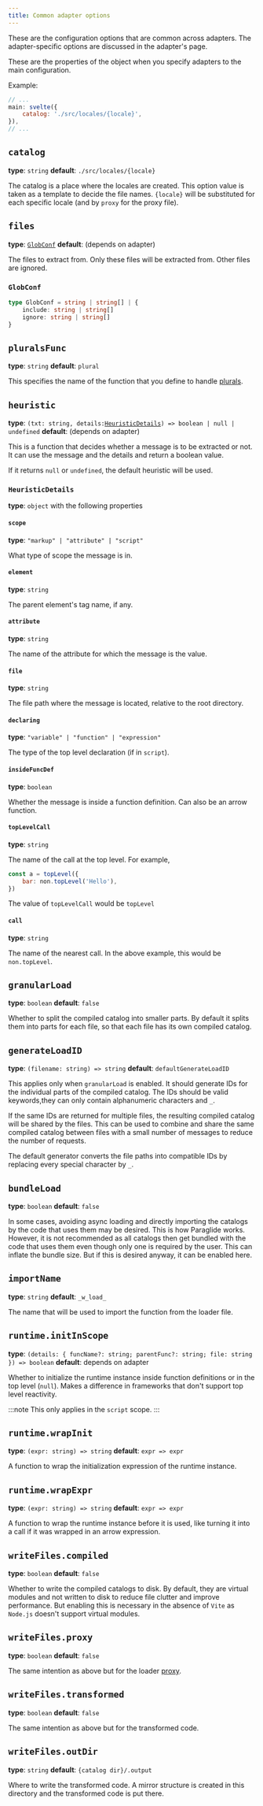 ```yaml
---
title: Common adapter options
---
```


These are the configuration options that are common across adapters. The
adapter-specific options are discussed in the adapter's page.

These are the properties of the object when you specify adapters to the main configuration.

Example:
```javascript
// ...
main: svelte({
    catalog: './src/locales/{locale}',
}),
// ...
```

## `catalog`

**type**: `string`
**default**: `./src/locales/{locale}`

The catalog is a place where the locales are created. This option value is
taken as a template to decide the file names. `{locale}` will be substituted
for each specific locale (and by `proxy` for the proxy file).

## `files`
**type**: [`GlobConf`](#globconf)
**default**: (depends on adapter)

The files to extract from. Only these files will be extracted from. Other files are ignored.

### `GlobConf`

```typescript
type GlobConf = string | string[] | {
    include: string | string[]
    ignore: string | string[]
}
```

## `pluralsFunc`

**type**: `string`
**default**: `plural`

This specifies the name of the function that you define to handle [plurals](/guides/plurals).

## `heuristic`

**type**: `(txt: string, details:`[`HeuristicDetails`](#heuristicdetails)`) => boolean | null | undefined`
**default**: (depends on adapter)

This is a function that decides whether a message is to be extracted or not. It
can use the message and the details and return a boolean value.

If it returns `null` or `undefined`, the default heuristic will be used.

### `HeuristicDetails`

**type**: `object` with the following properties

#### `scope`
**type**: `"markup" | "attribute" | "script"`

What type of scope the message is in.

#### `element`
**type**: `string`

The parent element's tag name, if any.

#### `attribute`
**type**: `string`

The name of the attribute for which the message is the value.

#### `file`
**type**: `string`

The file path where the message is located, relative to the root directory.

#### `declaring`
**type**: `"variable" | "function" | "expression"`

The type of the top level declaration (if in `script`).

#### `insideFuncDef`
**type**: `boolean`

Whether the message is inside a function definition. Can also be an arrow function.

#### `topLevelCall`
**type**: `string`

The name of the call at the top level. For example,

```js
const a = topLevel({
    bar: non.topLevel('Hello'),
})
```
The value of `topLevelCall` would be `topLevel`

#### `call`
**type**: `string`

The name of the nearest call. In the above example, this would be `non.topLevel`.

## `granularLoad`
**type**: `boolean`
**default**: `false`

Whether to split the compiled catalog into smaller parts. By default it splits
them into parts for each file, so that each file has its own compiled catalog.

## `generateLoadID`
**type**: `(filename: string) => string`
**default**: `defaultGenerateLoadID`

This applies only when `granularLoad` is enabled. It should generate IDs for
the individual parts of the compiled catalog. The IDs should be valid
keywords,they can only contain alphanumeric characters and `_`.

If the same IDs are returned for multiple files, the resulting compiled catalog
will be shared by the files. This can be used to combine and share the same
compiled catalog between files with a small number of messages to reduce the
number of requests.

The default generator converts the file paths into compatible IDs by replacing
every special character by `_`.

## `bundleLoad`
**type**: `boolean`
**default**: `false`

In some cases, avoiding async loading and directly importing the catalogs by
the code that uses them may be desired. This is how Paraglide works. However,
it is not recommended as all catalogs then get bundled with the code that uses
them even though only one is required by the user. This can inflate the bundle
size. But if this is desired anyway, it can be enabled here.

## `importName`
**type**: `string`
**default**: `_w_load_`

The name that will be used to import the function from the loader file.

## `runtime.initInScope`
**type**: `(details: { funcName?: string; parentFunc?: string; file: string }) => boolean`
**default**: depends on adapter

Whether to initialize the runtime instance inside function definitions or in
the top level (`null`). Makes a difference in frameworks that don't support top
level reactivity.

:::note
This only applies in the `script` scope.
:::

## `runtime.wrapInit`
**type**: `(expr: string) => string`
**default**: `expr => expr`

A function to wrap the initialization expression of the runtime instance.

## `runtime.wrapExpr`
**type**: `(expr: string) => string`
**default**: `expr => expr`

A function to wrap the runtime instance before it is used, like turning it into
a call if it was wrapped in an arrow expression.

## `writeFiles.compiled`
**type**: `boolean`
**default**: `false`

Whether to write the compiled catalogs to disk. By default, they are virtual
modules and not written to disk to reduce file clutter and improve performance.
But enabling this is necessary in the absence of `Vite` as `Node.js` doesn't
support virtual modules.

## `writeFiles.proxy`
**type**: `boolean`
**default**: `false`

The same intention as above but for the loader [proxy](/concepts/loadersproxies/).

## `writeFiles.transformed`
**type**: `boolean`
**default**: `false`

The same intention as above but for the transformed code.

## `writeFiles.outDir`
**type**: `string`
**default**: `{catalog dir}/.output`

Where to write the transformed code. A mirror structure is created in this
directory and the transformed code is put there.

